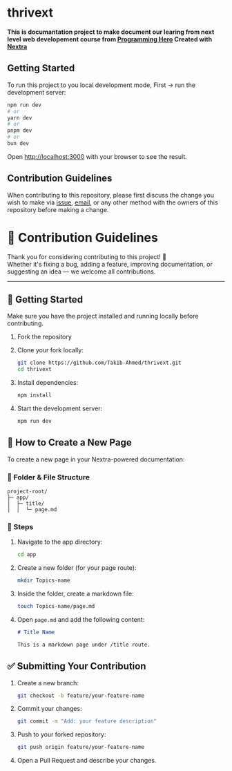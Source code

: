 # thrivext

**This is documantation project to make document our learing from next level web developement course from [Programming Hero](https://web.programming-hero.com/home/level2) Created with [Nextra](https://nextra.site/)**

## Getting Started

To run this project to you local development mode, First -> run the development server:

```bash
npm run dev
# or
yarn dev
# or
pnpm dev
# or
bun dev
```

Open [http://localhost:3000](http://localhost:3000) with your browser to see the result.

## Contribution Guidelines

When contributing to this repository, please first discuss the change you wish to make via [issue](https://github.com/Takib-Ahmed/thrivext/issues), [email](mailto:thrivexts@gmail.com), or any other method with the owners of this repository before making a change.

# 🤝 Contribution Guidelines

Thank you for considering contributing to this project! 🎉\
Whether it's fixing a bug, adding a feature, improving documentation, or suggesting an idea — we welcome all contributions.

---

## 🚀 Getting Started

Make sure you have the project installed and running locally before contributing.

1. Fork the repository

2. Clone your fork locally:

   ```bash
   git clone https://github.com/Takib-Ahmed/thrivext.git
   cd thrivext
   ```

3. Install dependencies:

   ```bash
   npm install
   ```

4. Start the development server:

   ```bash
   npm run dev
   ```

## 📝 How to Create a New Page

To create a new page in your Nextra-powered documentation:

### 📁 Folder & File Structure

```
project-root/
├─ app/
│  ├─ title/
│  │  └─ page.md
```

### 📌 Steps

1. Navigate to the app directory:

   ```bash
   cd app
   ```

2. Create a new folder (for your page route):

   ```bash
   mkdir Topics-name
   ```

3. Inside the folder, create a markdown file:

   ```bash
   touch Topics-name/page.md
   ```

4. Open `page.md` and add the following content:

   ```markdown
   # Title Name

   This is a markdown page under /title route.
   ```

## ✅ Submitting Your Contribution

1. Create a new branch:

   ```bash
   git checkout -b feature/your-feature-name
   ```

2. Commit your changes:

   ```bash
   git commit -m "Add: your feature description"
   ```

3. Push to your forked repository:

   ```bash
   git push origin feature/your-feature-name
   ```

4. Open a Pull Request and describe your changes.

<!-- ## Commiting

Try to use conversational Commit when you commiting. like, `Doc Update : I am updated the Lesson XX documentation Commiting ` -->
